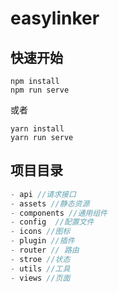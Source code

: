# easylinker
## 快速开始
```
npm install 
npm run serve
```
或者
```
yarn install
yarn run serve
```

## 项目目录
```js
- api //请求接口
- assets //静态资源
- components //通用组件
- config  //配置文件
- icons //图标
- plugin //插件
- router // 路由
- stroe //状态
- utils //工具
- views //页面

``` 